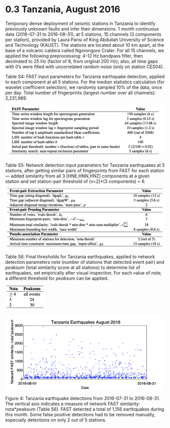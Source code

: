 # 0.3 Tanzania, August 2016  

Temporary dense deployment of seismic stations in Tanzania to identify previously unknown faults and infer their dimensions. 1 month continuous data (2016-07-31 to 2016-08-31), at 5 stations, 15 channels (3 components per station), provided by Laura Parisi of King Abdullah University of Science and Technology (KAUST). The stations are located about 10 km apart, at the base of a volcanic caldera called Ngorongoro Crater. For all 15 channels, we applied the following preprocessing: 4-12 Hz bandpass filter, then decimated to 25 Hz (factor of 8, from original 200 Hz); also, all time gaps with 0’s were filled with uncorrelated random noise (only on station CES04).  


Table S4: FAST input parameters for Tanzania earthquake detection, applied to each component at all 5 stations. For the median statistics calculation (for wavelet coefficient selection), we randomly sampled 10% of the data, once per day. Total number of fingerprints (largest number over all channels): 2,231,989.  

![data_table_3](img/data_table_3.png)  

Table S5: Network detection input parameters for Tanzania earthquakes at 5 stations, after getting similar pairs of fingerprints from FAST for each station — added similarity from all 3 [HNE,HNN,HNZ] components at a given station and set station-pair threshold of (v=2)*(3 components) = 6.  

![data_table_4](img/data_table_4.png)  

Table S6: Final thresholds for Tanzania earthquakes, applied to network detection parameters *nsta* (number of stations that detected event pair) and *peaksum* (total similarity score at all stations) to determine list of earthquakes, set empirically after visual inspection. For each value of *nsta*, a different threshold for *peaksum* can be applied.  

![data_table_5](img/data_table_5.png)  

![distribution_2](img/distribution_2.png)  

<figcaption>Figure 4: Tanzania earthquake detections from 2016-07-31 to 2016-08-31. The vertical axis indicates a measure of network FAST similarity: nsta*peaksum (Table S6). FAST detected a total of 1,156 earthquakes during this month. Some false positive detections had to be removed manually, especially detections on only 2 out of 5 stations.</figcaption>  
